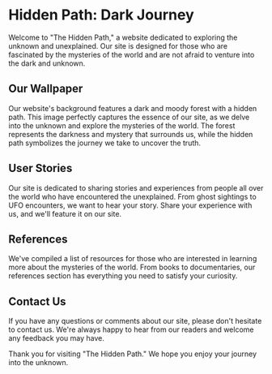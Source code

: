 <!--font:Poppins-->

# Hidden Path: Dark Journey

Welcome to "The Hidden Path," a website dedicated to exploring the unknown and unexplained. Our site is designed for those who are fascinated by the mysteries of the world and are not afraid to venture into the dark and unknown.

## Our Wallpaper

Our website's background features a dark and moody forest with a hidden path. This image perfectly captures the essence of our site, as we delve into the unknown and explore the mysteries of the world. The forest represents the darkness and mystery that surrounds us, while the hidden path symbolizes the journey we take to uncover the truth.

## User Stories

Our site is dedicated to sharing stories and experiences from people all over the world who have encountered the unexplained. From ghost sightings to UFO encounters, we want to hear your story. Share your experience with us, and we'll feature it on our site.

## References

We've compiled a list of resources for those who are interested in learning more about the mysteries of the world. From books to documentaries, our references section has everything you need to satisfy your curiosity.

## Contact Us

If you have any questions or comments about our site, please don't hesitate to contact us. We're always happy to hear from our readers and welcome any feedback you may have.

Thank you for visiting "The Hidden Path." We hope you enjoy your journey into the unknown.

<!--

Write me content for website with wallpaper which alt text is:

"A dark and moody forest with a hidden path for a horror or mystery website"

The name/title of the page should not be 1:1 copy of the alt text but rather a real content of the website which is using this wallpaper.

- Use markdown format 
- Start with heading
- Heading should be short and concise
- The content should look like a real website 
- The website should not be about the wallpaper, wallpaper is just a related background
- Heading should be contain work "wallpaper" or "background"
- Include real sections like references, contact, user stories, etc. use things relevant to the page purpose.
- Feel free to use structure like headings, bullets, numbering, blockquotes, paragraphs, horizontal lines, etc.
- You can use formatting like bold or _italic_
- You can include UTF-8 emojis
- Links should be only #hash anchors (and you can refer to the document itself)
- Do not include images


---


# The Hidden Path: A Dark and Mysterious Journey

Welcome to "The Hidden Path," a website dedicated to exploring the unknown and unexplained. Our site is designed for those who are fascinated by the mysteries of the world and are not afraid to venture into the dark and unknown.

## Our Wallpaper

Our website's background features a dark and moody forest with a hidden path. This image perfectly captures the essence of our site, as we delve into the unknown and explore the mysteries of the world. The forest represents the darkness and mystery that surrounds us, while the hidden path symbolizes the journey we take to uncover the truth.

## User Stories

Our site is dedicated to sharing stories and experiences from people all over the world who have encountered the unexplained. From ghost sightings to UFO encounters, we want to hear your story. Share your experience with us, and we'll feature it on our site.

## References

We've compiled a list of resources for those who are interested in learning more about the mysteries of the world. From books to documentaries, our references section has everything you need to satisfy your curiosity.

## Contact Us

If you have any questions or comments about our site, please don't hesitate to contact us. We're always happy to hear from our readers and welcome any feedback you may have.

Thank you for visiting "The Hidden Path." We hope you enjoy your journey into the unknown.


---


Write me a Google font which is best fitting for the website.

Pick from the list:
- Open Sans
- Montserrat
- Raleway
- Cormorant Garamond
- Dancing Script
- Futura
- IBM Plex Sans
- Creepster
- Orbitron
- Poppins
- Cabin
- Barlow Condensed
- Alegreya
- Great Vibes
- Inter
- Lobster
- Cinzel
- Roboto
- Exo 2
- Lato
- Playfair Display
- Cinzel Decorative


Write just the font name nothing else.


---


Poppins

-->
